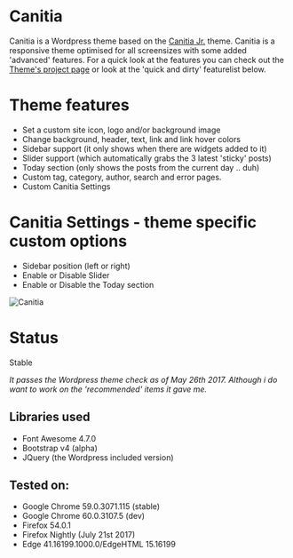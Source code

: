Canitia
==================
Canitia is a Wordpress theme based on the [Canitia Jr.](https://github.com/boumannm/canitia-jr) theme. Canitia is a responsive theme optimised for all screensizes with some added 'advanced' features. For a quick look at the features you can check out the [Theme's project page](http://michaelboumann.info/collection/#canitiawp) or look at the 'quick and dirty' featurelist below.

# Theme features
- Set a custom site icon, logo and/or background image
- Change background, header, text, link and link hover colors
- Sidebar support (it only shows when there are widgets added to it)
- Slider support (which automatically grabs the 3 latest 'sticky' posts)
- Today section (only shows the posts from the current day .. duh)
- Custom tag, category, author, search and error pages. 
- Custom Canitia Settings 

# Canitia Settings - theme specific custom options
- Sidebar position (left or right)
- Enable or Disable Slider
- Enable or Disable the Today section

![Canitia](https://github.com/boumannm/canitia/blob/master/screenshot.png)

# Status
Stable

*It passes the Wordpress theme check as of May 26th 2017. Although i do want to work on the 'recommended' items it gave me.*

## Libraries used
- Font Awesome 4.7.0
- Bootstrap v4 (alpha)
- JQuery (the Wordpress included version)

## Tested on:
- Google Chrome 59.0.3071.115 (stable)
- Google Chrome 60.0.3107.5 (dev)
- Firefox 54.0.1
- Firefox Nightly (July 21st 2017)
- Edge 41.16199.1000.0/EdgeHTML 15.16199